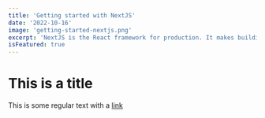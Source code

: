 ```yaml
---
title: 'Getting started with NextJS'
date: '2022-10-16'
image: 'getting-started-nextjs.png'
excerpt: 'NextJS is the React framework for production. It makes building fullstack React apps and sites a breeze and ships with built-in SSR.'
isFeatured: true
---
```


# This is a title

This is some regular text with a [link](https://google.com)
